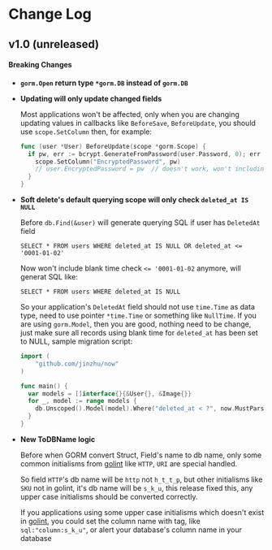 # Change Log

## v1.0 (unreleased)

#### Breaking Changes

* **`gorm.Open` return type `*gorm.DB` instead of `gorm.DB`**

* **Updating will only update changed fields**

  Most applications won't be affected, only when you are changing updating values in callbacks like `BeforeSave`, `BeforeUpdate`, you should use `scope.SetColumn` then, for example:

  ```go
  func (user *User) BeforeUpdate(scope *gorm.Scope) {
    if pw, err := bcrypt.GenerateFromPassword(user.Password, 0); err == nil {
      scope.SetColumn("EncryptedPassword", pw)
      // user.EncryptedPassword = pw  // doesn't work, won't including EncryptedPassword field when updating
    }
  }
  ```

* **Soft delete's default querying scope will only check `deleted_at IS NULL`**

  Before `db.Find(&user)` will generate querying SQL if user has `DeletedAt` field

  `SELECT * FROM users WHERE deleted_at IS NULL OR deleted_at <= '0001-01-02'`

  Now won't include blank time check `<= '0001-01-02` anymore, will generat SQL like:

  `SELECT * FROM users WHERE deleted_at IS NULL`

  So your application's `DeletedAt` field should not use `time.Time` as data type, need to use pointer `*time.Time` or something like `NullTime`.
  If you are using `gorm.Model`, then you are good, nothing need to be change, just make sure all records using blank time for `deleted_at` has been set to NULL, sample migration script:

  ```go
  import (
      "github.com/jinzhu/now"
  )

  func main() {
    var models = []interface{}{&User{}, &Image{}}
    for _, model := range models {
      db.Unscoped().Model(model).Where("deleted_at < ?", now.MustParse("0001-01-02")).Update("deleted_at", gorm.Expr("NULL"))
    }
  }
  ```

* **New ToDBName logic**

  Before when GORM convert Struct, Field's name to db name, only some common initialisms from [golint](https://github.com/golang/lint/blob/master/lint.go#L702) like `HTTP`, `URI` are special handled.

  So field `HTTP`'s db name will be `http` not `h_t_t_p`, but other initialisms like `SKU` not in golint, it's db name will be `s_k_u`, this release fixed this, any upper case initialisms should be converted correctly.

  If you applications using some upper case initialisms which doesn't exist in [golint](https://github.com/golang/lint/blob/master/lint.go#L702), you could set the column name with tag, like `sql:"column:s_k_u"`, or alert your database's column name in your database
